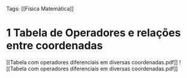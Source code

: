 Tags: [[Física Matemática]]

# 1   Tabela de Operadores e relações entre coordenadas
[[Tabela com operadores diferenciais em diversas coordenadas.pdf]]
![[Tabela com operadores diferenciais em diversas coordenadas.pdf]]
